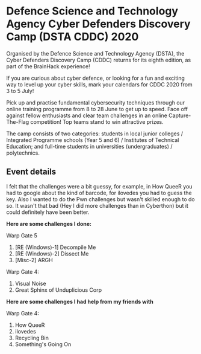 # Defence Science and Technology Agency Cyber Defenders Discovery Camp (DSTA CDDC) 2020

Organised by the Defence Science and Technology Agency (DSTA), the Cyber Defenders Discovery Camp (CDDC) returns for its eighth edition, as part of the BrainHack experience!

If you are curious about cyber defence, or looking for a fun and exciting way to level up your cyber skills, mark your calendars for CDDC 2020 from 3 to 5 July!

Pick up and practise fundamental cybersecurity techniques through our online training programme from 8 to 28 June to get up to speed. Face off against fellow enthusiasts and clear team challenges in an online Capture-The-Flag competition! Top teams stand to win attractive prizes.

The camp consists of two categories: students in local junior colleges / Integrated Programme schools (Year 5 and 6) / Institutes of Technical Education; and full-time students in universities (undergraduates) / polytechnics.


## Event details

I felt that the challenges were a bit guessy, for example, in How QueeR you had to google about the kind of barcode, for ilovedes you had to guess the key. Also I wanted to do the Pwn challenges but wasn't skilled enough to do so. It wasn't that bad (Hey I did more challenges than in Cyberthon) but it could definitely have been better.

**Here are some challenges I done:**

Warp Gate 5
1. [RE (Windows)-1] Decompile Me
2. [RE (Windows)-2] Dissect Me
3. [Misc-2] ARGH

Warp Gate 4:
1. Visual Noise
2. Great Sphinx of Unduplicious Corp

**Here are some challenges I had help from my friends with**

Warp Gate 4:
1. How QueeR
2. ilovedes
3. Recycling Bin
4. Something's Going On